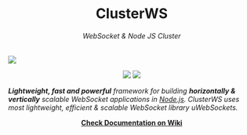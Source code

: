 <h1 align="center">ClusterWS</h1> 
<h6 align="center">WebSocket & Node JS Cluster</h6>

![](https://u.cubeupload.com/goriunovd/ClusterWS.gif)

<p align="center">
 <a title="NPM Version" href="https://badge.fury.io/js/clusterws"><img src="https://badge.fury.io/js/clusterws.svg"></a>
 <a title="GitHub version" href="https://badge.fury.io/gh/goriunov%2FClusterWS"><img src="https://badge.fury.io/gh/goriunov%2FClusterWS.svg"></a>
</p>

***Lightweight, fast and powerful** framework for building **horizontally & vertically** scalable WebSocket applications in [Node.js](https://nodejs.org/en/). ClusterWS uses most lightweight, efficient & scalable WebSocket library uWebSockets.*

<p align="center">
    <a href="https://github.com/ClusterWS/ClusterWS/wiki"><strong>Check Documentation on Wiki</strong></a>
</p>
